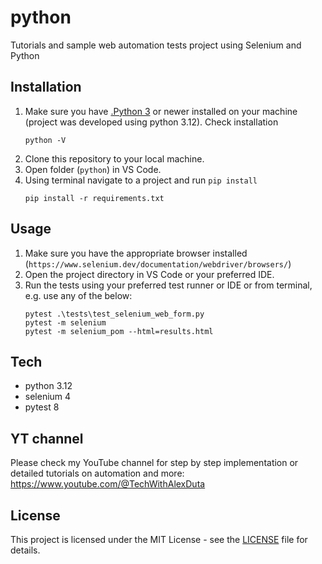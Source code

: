 # python
Tutorials and sample web automation tests project using Selenium and Python

## Installation
1. Make sure you have [.Python 3](https://www.python.org/downloads/) or newer installed on your machine (project was developed using python 3.12). Check installation
    ```PS
    python -V
    ```
2. Clone this repository to your local machine.
3. Open folder (`python`) in VS Code. 
4. Using terminal navigate to a project and run `pip install`
    ```PS
    pip install -r requirements.txt
    ```

## Usage
1. Make sure you have the appropriate browser installed (`https://www.selenium.dev/documentation/webdriver/browsers/`)
2. Open the project directory in VS Code or your preferred IDE. 
4. Run the tests using your preferred test runner or IDE or from terminal, e.g. use any of the below:
    ```PS
    pytest .\tests\test_selenium_web_form.py
    pytest -m selenium
    pytest -m selenium_pom --html=results.html
    ```

## Tech
- python 3.12
- selenium 4
- pytest 8

## YT channel
Please check my YouTube channel for step by step implementation or detailed tutorials on automation and more: https://www.youtube.com/@TechWithAlexDuta

## License
This project is licensed under the MIT License - see the [LICENSE](LICENSE) file for details.